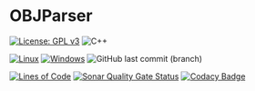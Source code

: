 # OBJParser
[![License: GPL v3](https://img.shields.io/badge/License-GPLv3-blue.svg)](https://www.gnu.org/licenses/gpl-3.0)
![C++](https://img.shields.io/badge/C%2B%2B-00599C?style=flat&logo=c%2B%2B&logoColor=white)

[![Linux](https://github.com/mtaygur/OBJParser/workflows/linux-cmake-vcpkg-build/badge.svg)](https://github.com/mtaygur/OBJParser/actions?query=workflow%3Alinux)
[![Windows](https://github.com/mtaygur/OBJParser/workflows/windows-cmake-vcpkg-build/badge.svg)](https://github.com/mtaygur/OBJParser/actions?query=workflow%3Awindows)
![GitHub last commit (branch)](https://img.shields.io/github/last-commit/mtaygur/OBJParser/master)

[![Lines of Code](https://sonarcloud.io/api/project_badges/measure?project=mtaygur_OBJParser&metric=ncloc)](https://sonarcloud.io/summary/new_code?id=mtaygur_OBJParser)
[![Sonar Quality Gate Status](https://sonarcloud.io/api/project_badges/measure?project=mtaygur_OBJParser&metric=alert_status)](https://sonarcloud.io/summary/new_code?id=mtaygur_OBJParser)
[![Codacy Badge](https://app.codacy.com/project/badge/Grade/eba9aa15be974a12b987f19c3bf1de0c)](https://app.codacy.com/gh/mtaygur/OBJParser/dashboard?utm_source=gh&utm_medium=referral&utm_content=&utm_campaign=Badge_grade)
